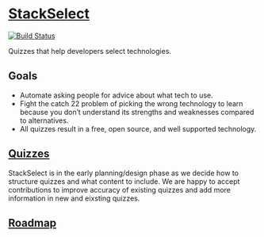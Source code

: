 # [StackSelect](https://nickmccurdy.com/stackselect/)

[![Build Status](https://travis-ci.org/nickmccurdy/stackselect.svg?branch=master)](https://travis-ci.org/nickmccurdy/stackselect)

Quizzes that help developers select technologies.

## Goals

- Automate asking people for advice about what tech to use.
- Fight the catch 22 problem of picking the wrong technology to learn because you don’t understand its strengths and weaknesses compared to alternatives.
- All quizzes result in a free, open source, and well supported technology.

## [Quizzes](src/quizzes.json)

StackSelect is in the early planning/design phase as we decide how to structure quizzes and what content to include. We are happy to accept contributions to improve accuracy of existing quizzes and add more information in new and eixsting quizzes.

## [Roadmap](https://github.com/nickmccurdy/stackselect/projects/4)
